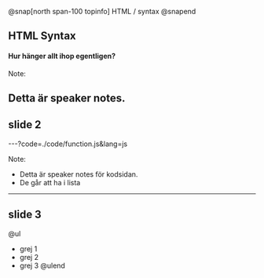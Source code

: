 @snap[north span-100 topinfo]
HTML / syntax
@snapend
## HTML Syntax
#### Hur hänger allt ihop egentligen?
Note: 

Detta är speaker notes.
---
## slide 2

---?code=./code/function.js&lang=js

Note: 

* Detta är speaker notes för kodsidan.
* De går att ha i lista

---

## slide 3

@ul
* grej 1
* grej 2
* grej 3
@ulend
